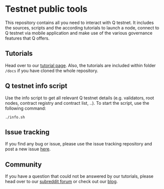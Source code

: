 # Testnet public tools

This repository contains all you need to interact with Q testnet. It includes the sources, scripts and the according tutorials to launch a node, connect to Q testnet via mobile application and make use of the various governance features that Q offers.

## Tutorials

Head over to our [tutorial page](https://q-dev.gitlab.io/testnet-public-tools). Also, the tutorials are included within folder `/docs` if you have cloned the whole repository.

## Q testnet info script

Use the info script to get all relevant Q testnet details (e.g. validators, root nodes, contract registry and contract list, ..). To start the script, use the following command:

`./info.sh`

## Issue tracking

If you find any bug or issue, please use the issue tracking repository and post a new issue [here](https://gitlab.com/q-dev/q-issue-tracking/-/boards/2061433).

## Community

If you have a question that could not be answered by our tutorials, please head over to our [subreddit forum](https://www.reddit.com/r/QBlockchain/) or check out our [blog](https://medium.com/@qblockchain).
